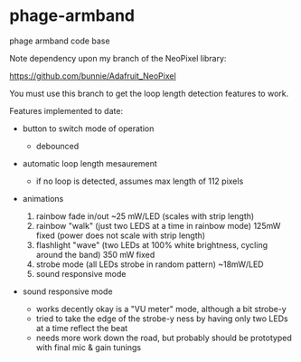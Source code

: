 phage-armband
=============

phage armband code base

Note dependency upon my branch of the NeoPixel library:

https://github.com/bunnie/Adafruit_NeoPixel

You must use this branch to get the loop length detection features to work.

Features implemented to date:

* button to switch mode of operation
  * debounced

* automatic loop length mesaurement
  * if no loop is detected, assumes max length of 112 pixels

* animations
  1. rainbow fade in/out ~25 mW/LED (scales with strip length)
  2. rainbow "walk" (just two LEDS at a time in rainbow mode) 125mW fixed (power does not scale with strip length)
  3. flashlight "wave" (two LEDs at 100% white brightness, cycling around the band) 350 mW fixed
  4. strobe mode (all LEDs strobe in random pattern) ~18mW/LED
  5. sound responsive mode

* sound responsive mode
  * works decently okay is a "VU meter" mode, although a bit strobe-y
  * tried to take the edge of the strobe-y ness by having only two LEDs at a time reflect the beat
  * needs more work down the road, but probably should be prototyped with final mic & gain tunings
